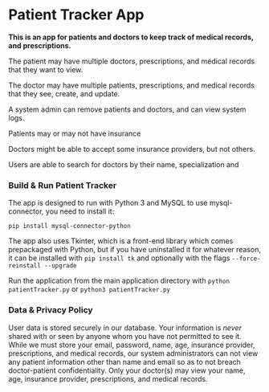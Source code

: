 # Patient Tracker App

**This is an app for patients and doctors to keep track of medical records, and prescriptions.**

The patient may have multiple doctors, prescriptions, and medical records that they want to view.

The doctor may have multiple patients, prescriptions, and medical records that they see, create, and update.

A system admin can remove patients and doctors, and can view system logs.

Patients may or may not have insurance

Doctors might be able to accept some insurance providers, but not others.

Users are able to search for doctors by their name, specialization and 

### Build & Run Patient Tracker
The app is designed to run with Python 3 and MySQL
to use mysql-connector, you need to install it:

``pip install mysql-connector-python``

The app also uses Tkinter, which is a front-end library which comes prepackaged with Python, but if you have uninstalled it for whatever reason, it can be installed with ``pip install tk`` and optionally with the flags ``--force-reinstall --upgrade``

Run the application from the main application directory with ``python patientTracker.py`` or ``python3 patientTracker.py``

### Data & Privacy Policy

User data is stored securely in our database. Your information is *never* shared with or seen by anyone whom you have not permitted to see it. While we must store your email, password, name, age, insurance provider, prescriptions, and medical records, our system administrators can not view any patient information other than name and email so as to not breach doctor-patient confidentiality. Only your doctor(s) may view your name, age, insurance provider, prescriptions, and medical records.